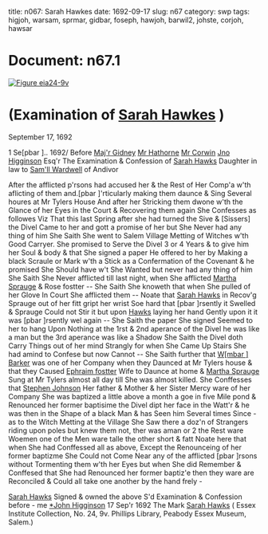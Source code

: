 title: n067: Sarah Hawkes
date: 1692-09-17
slug: n67
category: swp
tags: higjoh, warsam, sprmar, gidbar, foseph, hawjoh, barwil2, johste, corjoh, hawsar




# Document: n67.1

<a href="archives/essex/eia/large/eia24-9v.jpg" class="jqueryLightbox">![Figure eia24-9v](archives/essex/eia/gifs/eia24-9v.gif)</a>

# (Examination of [Sarah Hawkes](/tag/hawsar.html) )

September 17, 1692 

 1 Se[pbar ].. 1692/  Before [Maj'r Gidney](/tag/gidbar.html) [Mr Hathorne](/tag/hawjoh.html) [Mr Corwin](/tag/corjoh.html) [Jno Higginson](/tag/higjoh.html) Esq'r The Examination & Confession of [Sarah Hawks](/tag/hawsar.html) Daughter in law to [Sam'll Wardwell](/tag/warsam.html) of Andivor

After the afflicted p'rsons had accused her & the Rest of Her Comp'a w'th aflicting of them and.[pbar ]'rticularly making them daunce & Sing Several houres at Mr Tylers House And after her Stricking them dwone w'th the Glance of her Eyes in the Court & Recovering them again She Confesses as followes Viz That this last Spring after she had turned the Sive & [Sissers] the Divel Came to her and gott a promise of her but She Never had any thing of him She Saith She went to Salem Village Metting of Witches w'th Good Carryer. She promised to Serve the Divel 3 or 4 Years & to give him her Soul & body & that She signed a paper He offered to her by Making a black Scraule or Mark w'th a Stick as a Confermation of the Covenant & he promised She Should have w't She Wanted but never had any thing of him She Saith She Never afflicted till last night, when She afflicted [Martha Sprauge](/tag/sprmar.html) & Rose fostter -- She Saith She knoweth that when She pulled of her Glove In Court She afflicted them -- Noate that [Sarah Hawks](/tag/hawsar.html) in Recov'g Sprauge out of her fitt gript her wrist Soe hard that [pbar ]rsently it Swelled & Sprauge Could not Stir it but upon [Hawks](/tag/hawsar.html) laying her hand Gently upon it it was [pbar ]rsently wel again -- She Saith the paper She signed Seemed to her to hang Upon Nothing at the 1rst & 2nd aperance of the Divel he was like a man but the 3rd aperance was like a Shadow She Saith the Divel doth Carry Things out of her mind Strangly for when She Came Up Stairs She had amind to Confese but now Cannot -- She Saith further that [W[mbar ] Barker](/tag/barwil2.html) was one of her Company when they Daunced at Mr Tylers house & that they Caused [Ephraim fostter](/tag/foseph.html) Wife to Daunce at home & [Martha Sprauge](/tag/sprmar.html) Sung at Mr  Tylers almost all day till She was almost killed. She Conffesses that [Stephen Johnson](/tag/johste.html) Her father & Mother & her Sister Mercy ware of her Company She was baptized a little above a month a goe in five Mile pond & Renounced her former baptisime the Divel dipt her face in the Watt'r & he was then in the Shape of a black Man & has Seen him Several times Since - as to the Witch Metting at the Village She Saw there a doz'n of Strangers riding upon poles but knew them not, ther was aman or 2 the Rest ware Woemen one of the Men ware talle the other short & fatt Noate here that when She had Conffessed all as above, Except the Renounceing of her former baptizme She Could not Come Near any of the afflicted [pbar ]rsons without Tormenting them w'th her Eyes but when She did Remember & Conffesed that She had Renounced her former baptiz'e then they ware are Reconciled & Could all take one another by the hand frely -

[Sarah Hawks](/tag/hawsar.html) Signed & owned the above S'd Examination & Confession before - me [*John Higginson](/tag/higjoh.html) 17 Sep'r 1692
The Mark  [Sarah Hawks](/tag/hawsar.html) ( Essex Institute Collection, No. 24, 9v. Phillips Library, Peabody Essex Museum, Salem.)